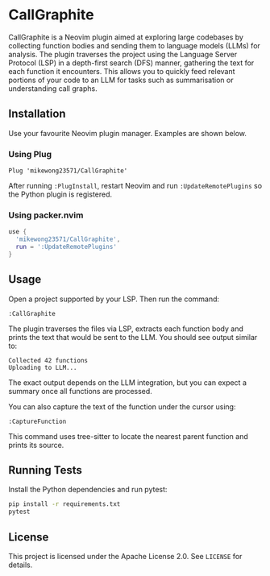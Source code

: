 # CallGraphite

CallGraphite is a Neovim plugin aimed at exploring large codebases by collecting function bodies and sending them to language models (LLMs) for analysis. The plugin traverses the project using the Language Server Protocol (LSP) in a depth-first search (DFS) manner, gathering the text for each function it encounters. This allows you to quickly feed relevant portions of your code to an LLM for tasks such as summarisation or understanding call graphs.

## Installation

Use your favourite Neovim plugin manager. Examples are shown below.

### Using Plug

```vim
Plug 'mikewong23571/CallGraphite'
```

After running `:PlugInstall`, restart Neovim and run `:UpdateRemotePlugins` so the Python plugin is registered.

### Using packer.nvim

```lua
use {
  'mikewong23571/CallGraphite',
  run = ':UpdateRemotePlugins'
}
```

## Usage

Open a project supported by your LSP. Then run the command:

```
:CallGraphite
```

The plugin traverses the files via LSP, extracts each function body and prints the text that would be sent to the LLM. You should see output similar to:

```
Collected 42 functions
Uploading to LLM...
```

The exact output depends on the LLM integration, but you can expect a summary once all functions are processed.

You can also capture the text of the function under the cursor using:

```
:CaptureFunction
```

This command uses tree-sitter to locate the nearest parent function and prints its source.


## Running Tests

Install the Python dependencies and run pytest:

```bash
pip install -r requirements.txt
pytest
```

## License

This project is licensed under the Apache License 2.0. See `LICENSE` for details.
